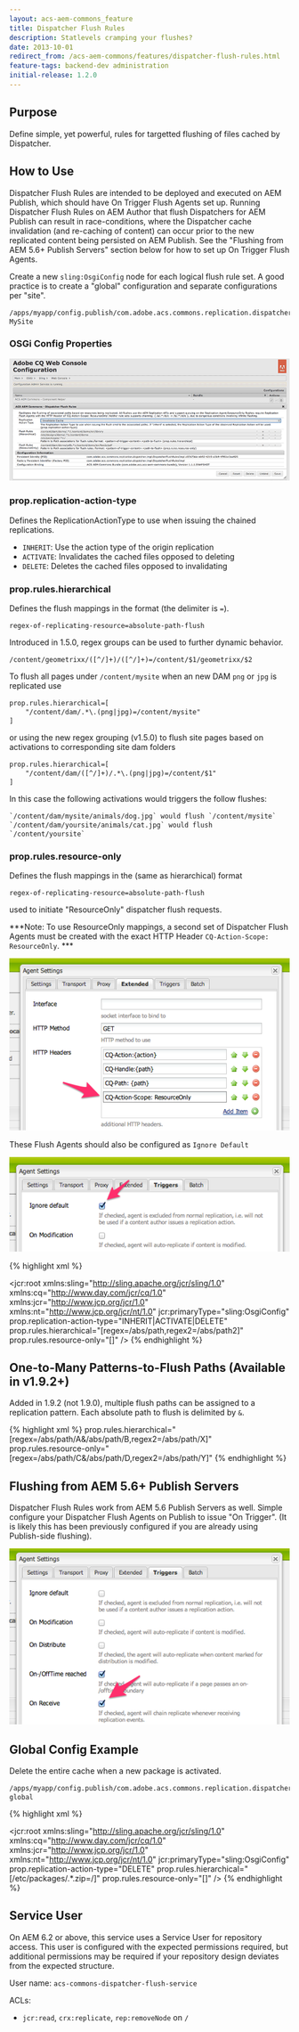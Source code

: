 ```yaml
---
layout: acs-aem-commons_feature
title: Dispatcher Flush Rules
description: Statlevels cramping your flushes?
date: 2013-10-01
redirect_from: /acs-aem-commons/features/dispatcher-flush-rules.html
feature-tags: backend-dev administration
initial-release: 1.2.0
---
```


## Purpose

Define simple, yet powerful, rules for targetted flushing of files cached by Dispatcher.

## How to Use

Dispatcher Flush Rules are intended to be deployed and executed on AEM Publish, which should have  On Trigger Flush Agents set up. Running Dispatcher Flush Rules on AEM Author that flush Dispatchers for AEM Publish can result in race-conditions, where the Dispatcher cache invalidation (and re-caching of content) can occur prior to the new replicated content being persisted on AEM Publish. See the "Flushing from AEM 5.6+ Publish Servers" section below for how to set up On Trigger Flush Agents.

Create a new `sling:OsgiConfig` node for each logical flush rule set. A good practice is to create a "global" configuration and separate configurations per "site".

    /apps/myapp/config.publish/com.adobe.acs.commons.replication.dispatcher.impl.DispatcherFlushRulesImpl-MySite

### OSGi Config Properties

![image](images/osgi-configuration.png)

### prop.replication-action-type

Defines the ReplicationActionType to use when issuing the chained replications.

* `INHERIT`: Use the action type of the origin replication
* `ACTIVATE`: Invalidates the cached files opposed to deleting
* `DELETE`: Deletes the cached files opposed to invalidating
 
### prop.rules.hierarchical

Defines the flush mappings in the format (the delimiter is `=`).

	regex-of-replicating-resource=absolute-path-flush

Introduced in 1.5.0, regex groups can be used to further dynamic behavior.

    /content/geometrixx/([^/]+)/([^/]+)=/content/$1/geometrixx/$2

To flush all pages under `/content/mysite` when an new DAM `png` or `jpg` is replicated use

	prop.rules.hierarchical=[
		"/content/dam/.*\.(png|jpg)=/content/mysite"
	]

or using the new regex grouping (v1.5.0) to flush site pages based on activations to corresponding site dam folders

    prop.rules.hierarchical=[
        "/content/dam/([^/]+)/.*\.(png|jpg)=/content/$1"
    ]

In this case the following activations would triggers the follow flushes: 

    `/content/dam/mysite/animals/dog.jpg` would flush `/content/mysite`
    `/content/dam/yoursite/animals/cat.jpg` would flush `/content/yoursite`

### prop.rules.resource-only

Defines the flush mappings in the (same as hierarchical) format

	regex-of-replicating-resource=absolute-path-flush

used to initiate "ResourceOnly" dispatcher flush requests.

***Note: To use ResourceOnly mappings, a second set of Dispatcher Flush Agents must be created with the exact HTTP Header `CQ-Action-Scope: ResourceOnly`. ***

![image](images/replication-agent-config-cq-action-scope-resourceonly.png)

These Flush Agents should also be configured as `Ignore Default`

![image](images/replication-agent-config-ignore-default.png)


{% highlight xml %}
<?xml version="1.0" encoding="UTF-8"?>
<jcr:root xmlns:sling="http://sling.apache.org/jcr/sling/1.0" xmlns:cq="http://www.day.com/jcr/cq/1.0"
    xmlns:jcr="http://www.jcp.org/jcr/1.0" xmlns:nt="http://www.jcp.org/jcr/nt/1.0"
    jcr:primaryType="sling:OsgiConfig"
    prop.replication-action-type="INHERIT|ACTIVATE|DELETE"
    prop.rules.hierarchical="[regex=/abs/path,regex2=/abs/path2]"
    prop.rules.resource-only="[]"
	/>
{% endhighlight %}  


## One-to-Many Patterns-to-Flush Paths (Available in v1.9.2+)

Added in 1.9.2 (not 1.9.0), multiple flush paths can be assigned to a replication pattern. Each absolute path to flush is delimited by `&`.

{% highlight xml %}
    prop.rules.hierarchical="[regex=/abs/path/A&/abs/path/B,regex2=/abs/path/X]"
    prop.rules.resource-only="[regex=/abs/path/C&/abs/path/D,regex2=/abs/path/Y]"
{% endhighlight %}  

## Flushing from AEM 5.6+ Publish Servers

Dispatcher Flush Rules work from AEM 5.6 Publish Servers as well. Simple configure your Dispatcher Flush Agents on Publish to issue "On Trigger". (It is likely this has been previously configured if you are already using Publish-side flushing).

![image](images/replication-agent-config-on-receive.png)


## Global Config Example

Delete the entire cache when a new package is activated.  

    /apps/myapp/config.publish/com.adobe.acs.commons.replication.dispatcher.impl.DispatcherFlushRulesImpl-global

{% highlight xml %}
<?xml version="1.0" encoding="UTF-8"?>
<jcr:root xmlns:sling="http://sling.apache.org/jcr/sling/1.0" xmlns:cq="http://www.day.com/jcr/cq/1.0"
    xmlns:jcr="http://www.jcp.org/jcr/1.0" xmlns:nt="http://www.jcp.org/jcr/nt/1.0"
    jcr:primaryType="sling:OsgiConfig"
    prop.replication-action-type="DELETE"
    prop.rules.hierarchical="[/etc/packages/.*\.zip=/]"
    prop.rules.resource-only="[]"
    />
{% endhighlight %}     

## Service User

On AEM 6.2 or above, this service uses a Service User for repository access. This user is configured with
the expected permissions required, but additional permissions may be required if your repository design
deviates from the expected structure.

User name: `acs-commons-dispatcher-flush-service`

ACLs:

* `jcr:read`, `crx:replicate`, `rep:removeNode` on `/`
